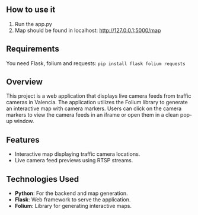 ## How to use it
1. Run the app.py
2. Map should be found in localhost: http://127.0.0.1:5000/map

## Requirements
You need Flask, folium and requests:
`pip install flask folium requests`

## Overview

This project is a web application that displays live camera feeds from traffic cameras in Valencia. The application utilizes the Folium library to generate an interactive map with camera markers. Users can click on the camera markers to view the camera feeds in an iframe or open them in a clean pop-up window.

## Features

- Interactive map displaying traffic camera locations.
- Live camera feed previews using RTSP streams.

## Technologies Used

- **Python**: For the backend and map generation.
- **Flask**: Web framework to serve the application.
- **Folium**: Library for generating interactive maps.

